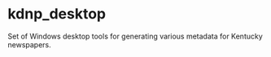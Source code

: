 # kdnp_desktop
Set of Windows desktop tools for generating various metadata for Kentucky newspapers.
